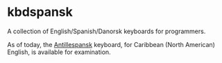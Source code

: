 # kbdspansk

A collection of English/Spanish/Danorsk keyboards for programmers.

As of today, the [Antillespansk](../../antillespansk/) keyboard, for Caribbean (North American) English, is available for examination.


